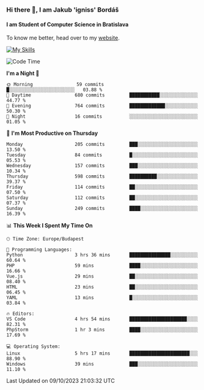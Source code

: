 ### Hi there 👋, I am Jakub 'igniss' Bordáš

#### I am Student of Computer Science in Bratislava
To know me better, head over to my [website](https://bordas.sk).

[![My Skills](https://skillicons.dev/icons?i=js,html,css,figma,svelte,java,kotlin,python,postgresql,typescript,nest,nodejs)](https://bordas.sk)


<!--START_SECTION:waka-->
![Code Time](http://img.shields.io/badge/Code%20Time-1%2C216%20hrs%2044%20mins-blue)

**I'm a Night 🦉** 

```text
🌞 Morning                59 commits          █░░░░░░░░░░░░░░░░░░░░░░░░   03.88 % 
🌆 Daytime                680 commits         ███████████░░░░░░░░░░░░░░   44.77 % 
🌃 Evening                764 commits         █████████████░░░░░░░░░░░░   50.30 % 
🌙 Night                  16 commits          ░░░░░░░░░░░░░░░░░░░░░░░░░   01.05 % 
```
📅 **I'm Most Productive on Thursday** 

```text
Monday                   205 commits         ███░░░░░░░░░░░░░░░░░░░░░░   13.50 % 
Tuesday                  84 commits          █░░░░░░░░░░░░░░░░░░░░░░░░   05.53 % 
Wednesday                157 commits         ███░░░░░░░░░░░░░░░░░░░░░░   10.34 % 
Thursday                 598 commits         ██████████░░░░░░░░░░░░░░░   39.37 % 
Friday                   114 commits         ██░░░░░░░░░░░░░░░░░░░░░░░   07.50 % 
Saturday                 112 commits         ██░░░░░░░░░░░░░░░░░░░░░░░   07.37 % 
Sunday                   249 commits         ████░░░░░░░░░░░░░░░░░░░░░   16.39 % 
```


📊 **This Week I Spent My Time On** 

```text
🕑︎ Time Zone: Europe/Budapest

💬 Programming Languages: 
Python                   3 hrs 36 mins       ███████████████░░░░░░░░░░   60.64 % 
PHP                      59 mins             ████░░░░░░░░░░░░░░░░░░░░░   16.66 % 
Vue.js                   29 mins             ██░░░░░░░░░░░░░░░░░░░░░░░   08.40 % 
HTML                     23 mins             ██░░░░░░░░░░░░░░░░░░░░░░░   06.45 % 
YAML                     13 mins             █░░░░░░░░░░░░░░░░░░░░░░░░   03.84 % 

🔥 Editors: 
VS Code                  4 hrs 54 mins       █████████████████████░░░░   82.31 % 
PhpStorm                 1 hr 3 mins         ████░░░░░░░░░░░░░░░░░░░░░   17.69 % 

💻 Operating System: 
Linux                    5 hrs 17 mins       ██████████████████████░░░   88.90 % 
Windows                  39 mins             ███░░░░░░░░░░░░░░░░░░░░░░   11.10 % 
```


 Last Updated on 09/10/2023 21:03:32 UTC
<!--END_SECTION:waka-->
